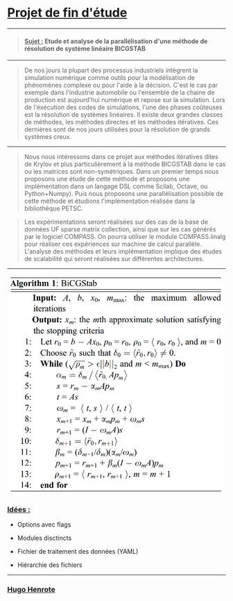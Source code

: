 # <u>Projet de fin d'étude</u>

---

> #### <u>**Sujet :**</u> Etude et analyse de la parallélisation d'une méthode de résolution de système linéaire BICGSTAB

---

> De nos jours la plupart des processus industriels intègrent la simulation numérique comme outils pour la modélisation de phénomènes  complexe ou pour l'aide à la décision. C'est le cas par exemple dans l'industrie automobile ou l'ensemble de la chaine de production est aujourd'hui numérique et repose  sur la simulation. Lors de l'éxécution des codes de simulations, l'une des phases coûteuses est la résolution de systèmes linéaires.  Il existe deux grandes classes de méthodes, les méthodes directes et les méthodes itératives. Ces dernières sont de nos jours utilisées pour la résolution de grands systèmes creux.

---

> Nous nous intéressons dans ce projet aux méthodes itératives dites de Krylov et plus particulièrement à la méthode BICGSTAB dans le cas ou les matrices sont non-symétriques.  Dans un premier temps nous proposons une étude de cette méthode et proposons une implémentation dans un langage DSL comme Scilab, Octave, ou Python+Numpy). Puis nous proposons une parallélisation possible de cette méthode et étudions l'implémentation réalisée dans la bibliothèque PETSC.

> Les expérimentations seront réalisées sur des cas de la base de données UF sparse matrix collection, ainsi que sur les cas générés par le logiciel COMPASS. On pourra utiliser le module COMPASS.linalg pour réaliser ces expériences sur machine de calcul parallèle. L'analyse des méthodes et leurs implémentation implique des études de scalabilité qui seront réalisées sur différentes architectures.

----

![Bi CGSTAB](bicgstab.png)

### <u>**Idées :**</u>

+ Options avec flags

+ Modules disctincts

+ Fichier de traitement des données (YAML)

+ Hiérarchie des fichiers

----

### <u>**Hugo Henrote**</u>
